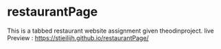 # restaurantPage
This is a tabbed restaurant website assignment given theodinproject.
live Preview :
https://stieilijh.github.io/restaurantPage/
